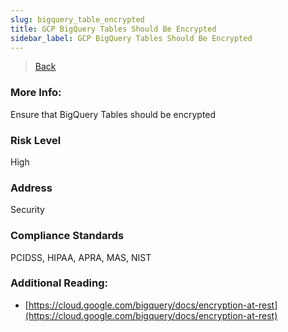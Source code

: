 ```yaml
---
slug: bigquery_table_encrypted
title: GCP BigQuery Tables Should Be Encrypted
sidebar_label: GCP BigQuery Tables Should Be Encrypted
---
```

> [Back](../../gcpbigquerymonitoring)

### More Info:
Ensure that BigQuery Tables should be encrypted

### Risk Level
High

### Address
Security

### Compliance Standards
PCIDSS, HIPAA, APRA, MAS, NIST

### Additional Reading:
- [https://cloud.google.com/bigquery/docs/encryption-at-rest](https://cloud.google.com/bigquery/docs/encryption-at-rest) 
